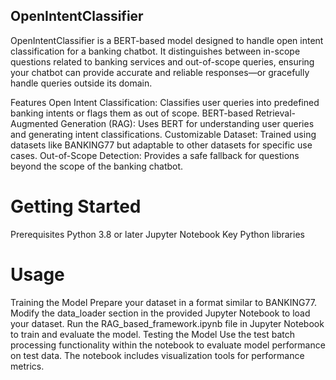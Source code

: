 ## OpenIntentClassifier
OpenIntentClassifier is a BERT-based model designed to handle open intent classification for a banking chatbot. It distinguishes between in-scope questions related to banking services and out-of-scope queries, ensuring your chatbot can provide accurate and reliable responses—or gracefully handle queries outside its domain.

Features
Open Intent Classification: Classifies user queries into predefined banking intents or flags them as out of scope.
BERT-based Retrieval-Augmented Generation (RAG): Uses BERT for understanding user queries and generating intent classifications.
Customizable Dataset: Trained using datasets like BANKING77 but adaptable to other datasets for specific use cases.
Out-of-Scope Detection: Provides a safe fallback for questions beyond the scope of the banking chatbot.

# Getting Started
Prerequisites
Python 3.8 or later
Jupyter Notebook
Key Python libraries 

# Usage
Training the Model
Prepare your dataset in a format similar to BANKING77.
Modify the data_loader section in the provided Jupyter Notebook to load your dataset.
Run the RAG_based_framework.ipynb file in Jupyter Notebook to train and evaluate the model.
Testing the Model
Use the test batch processing functionality within the notebook to evaluate model performance on test data.
The notebook includes visualization tools for performance metrics.

